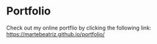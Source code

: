 # Portfolio

Check out my online portflio by clicking the following link: https://martebeatriz.github.io/portfolio/
